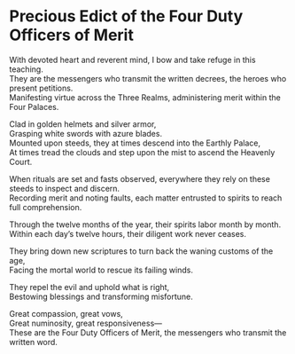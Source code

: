 # Precious Edict of the Four Duty Officers of Merit

With devoted heart and reverent mind, I bow and take refuge in this teaching.  
They are the messengers who transmit the written decrees, the heroes who present petitions.  
Manifesting virtue across the Three Realms, administering merit within the Four Palaces.  

Clad in golden helmets and silver armor,  
Grasping white swords with azure blades.  
Mounted upon steeds, they at times descend into the Earthly Palace,  
At times tread the clouds and step upon the mist to ascend the Heavenly Court.  

When rituals are set and fasts observed, everywhere they rely on these steeds to inspect and discern.  
Recording merit and noting faults, each matter entrusted to spirits to reach full comprehension.  

Through the twelve months of the year, their spirits labor month by month.  
Within each day’s twelve hours, their diligent work never ceases.  

They bring down new scriptures to turn back the waning customs of the age,  
Facing the mortal world to rescue its failing winds.  

They repel the evil and uphold what is right,  
Bestowing blessings and transforming misfortune.  

Great compassion, great vows,  
Great numinosity, great responsiveness—  
These are the Four Duty Officers of Merit, the messengers who transmit the written word.